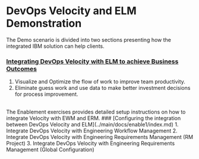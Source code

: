 # DevOps Velocity and ELM Demonstration

The Demo scenario is divided into two sections presenting how the integrated IBM solution can help clients.
### [Integrating DevOps Velocity with ELM to achieve Business Outcomes](../main/docs/demo1/index.md)
1. Visualize and Optimize the flow of work to improve team productivity.
2. Eliminate guess work and use data to make better investment decisions for process improvement.
<br/>
The Enablement exercises provides detailed setup instructions on how to integrate Velocity with EWM and ERM.
### [Configuring the integration between DevOps Velocity and ELM](../main/docs/enable1/index.md)
1. Integrate DevOps Velocity with Engineering Workflow Management
2. Integrate DevOps Velocity with Engineering Requirements Management (RM Project)
3. Integrate DevOps Velocity with Engineering Requirements Management (Global Configuration)
 